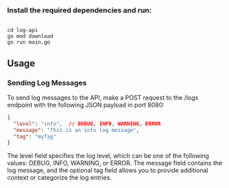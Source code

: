### Install the required dependencies and run:

<pre><code> 
cd log-api
go mod download
go run main.go
</code></pre>

## Usage

### Sending Log Messages

To send log messages to the API, make a POST request to the /logs endpoint with the following JSON payload in port 8080:

```json
{
  "level": "info",  // DEBUG, INFO, WARNING, ERROR
  "message": "This is an info log message",
  "tag": "myTag"
}
```


The level field specifies the log level, which can be one of the following values: DEBUG, INFO, WARNING, or ERROR. The message field contains the log message, and the optional tag field allows you to provide additional context or categorize the log entries.







